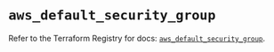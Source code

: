 # `aws_default_security_group`

Refer to the Terraform Registry for docs: [`aws_default_security_group`](https://registry.terraform.io/providers/hashicorp/aws/6.11.0/docs/resources/default_security_group).
